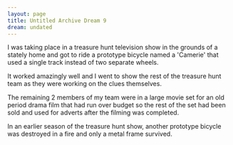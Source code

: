 ```yaml
---
layout: page
title: Untitled Archive Dream 9
dream: undated
---
```


I was taking place in a treasure hunt television show in the grounds of a stately home and got to ride a prototype bicycle named a 'Camerie' that used a single track instead of two separate wheels.

It worked amazingly well and I went to show the rest of the treasure hunt team as they were working on the clues themselves.

The remaining 2 members of my team were in a large movie set for an old period drama film that had run over budget so the rest of the set had been sold and used for adverts after the filming was completed.

In an earlier season of the treasure hunt show, another prototype bicycle was destroyed in a fire and only a metal frame survived.